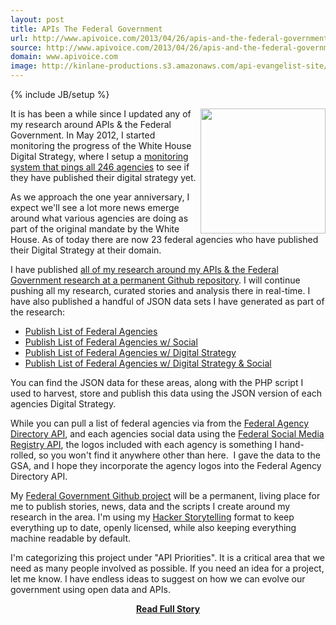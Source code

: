 ```yaml
---
layout: post
title: APIs The Federal Government
url: http://www.apivoice.com/2013/04/26/apis-and-the-federal-government/
source: http://www.apivoice.com/2013/04/26/apis-and-the-federal-government/
domain: www.apivoice.com
image: http://kinlane-productions.s3.amazonaws.com/api-evangelist-site/blog/Building-a-21st-century-platform-to-better-serve-the-american-people-1.png
---
```

{% include JB/setup %}<p><p>
     <a href="http://federal-government.apievangelist.com/" target="_blank"><img src="http://kinlane-productions.s3.amazonaws.com/api-evangelist-site/blog/Building-a-21st-century-platform-to-better-serve-the-american-people-1.png"  width="200" align="right" /></a>
</p>
<p>
     It is has been a while since I updated any of my research around APIs &amp; the Federal Government. In May 2012, I started monitoring the progress of the White House Digital Strategy, where I setup a <a href="/federal_government.php">monitoring system that pings all 246 agencies</a> to see if they have published their digital strategy yet.
</p>
<p>
     As we approach the one year anniversary, I expect we'll see a lot more news emerge around what various agencies are doing as part of the original mandate by the White House. As of today there are now 23 federal agencies who have published their Digital Strategy at their domain.
</p>
<p>
     I have published <a href="http://federal-government.apievangelist.com/">all of my research around my APIs &amp; the Federal Government research at a permanent Github repository</a>. I will continue pushing all my research, curated stories and analysis there in real-time. I have also published a handful of JSON data sets I have generated as part of the research:
</p>
<ul>
     <li>
          <a href="https://github.com/kinlane/federal-government/blob/gh-pages/data/federal-agencies.json">Publish List of Federal Agencies</a>
     </li>
     <li>
          <a href="https://github.com/kinlane/federal-government/blob/gh-pages/data/federal-agencies-with-social.json">Publish List of Federal Agencies w/ Social</a>
     </li>
     <li>
          <a href="https://github.com/kinlane/federal-government/blob/gh-pages/data/federal-agencies-digital-strategy.json">Publish List of Federal Agencies w/ Digital Strategy</a>
     </li>
     <li>
          <a href="https://github.com/kinlane/federal-government/blob/gh-pages/data/federal-agencies-digital-strategy-with-social.json">Publish List of Federal Agencies w/ Digital Strategy &amp; Social</a>
     </li>
</ul>
<p>
     You can find the JSON data for these areas, along with the PHP script I used to harvest, store and publish this data using the JSON version of each agencies Digital Strategy.
</p>
<p>
     While you can pull a list of federal agencies via from the <a href="http://www.usa.gov/About/developer-resources/federal-agency-directory/index.shtml" target="_blank">Federal Agency Directory API</a>, and each agencies social data using the <a href="http://www.usa.gov/About/developer-resources/social-media-registry.shtml" target="_blank">Federal Social Media Registry API</a>, the logos included with each agency is something I hand-rolled, so you won't find it anywhere other than here.  I gave the data to the GSA, and I hope they incorporate the agency logos into the Federal Agency Directory API.
</p>
<p>
     My <a href="http://federal-government.apievangelist.com/">Federal Government Github project</a> will be a permanent, living place for me to publish stories, news, data and the scripts I create around my research in the area. I'm using my <a href="http://hackerstorytelling.com">Hacker Storytelling</a> format to keep everything up to date, openly licensed, while also keeping everything machine readable by default.
</p>
<p>
     I'm categorizing this project under "API Priorities". It is a critical area that we need as many people involved as possible. If you need an idea for a project, let me know. I have endless ideas to suggest on how we can evolve our government using open data and APIs.
</p></p>
<center><p><a href="http://www.apivoice.com/2013/04/26/apis-and-the-federal-government/" style='padding:25px; font-sze:18px; font-weight: bold;'>Read Full Story</a></p></center>
